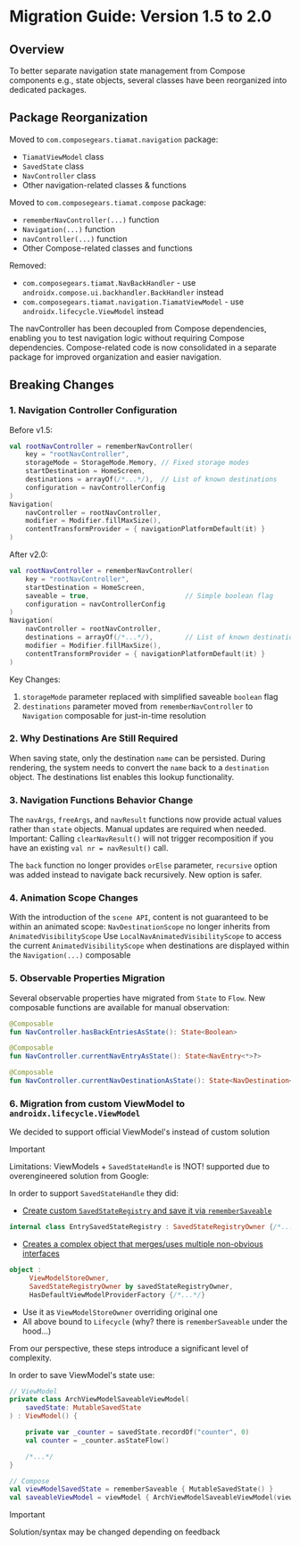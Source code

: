 # Migration Guide: Version 1.5 to 2.0

## Overview
To better separate navigation state management from Compose components e.g., state objects, several classes have been reorganized into dedicated packages.

## Package Reorganization
Moved to `com.composegears.tiamat.navigation` package:
- `TiamatViewModel` class
- `SavedState` class
- `NavController` class
- Other navigation-related classes & functions

Moved to `com.composegears.tiamat.compose` package:
- `rememberNavController(...)` function
- `Navigation(...)` function
- `navController(...)` function
- Other Compose-related classes and functions

Removed:
- `com.composegears.tiamat.NavBackHandler` - use `androidx.compose.ui.backhandler.BackHandler` instead
- `com.composegears.tiamat.navigation.TiamatViewModel` - use `androidx.lifecycle.ViewModel` instead

The navController has been decoupled from Compose dependencies, enabling you to test navigation logic without requiring Compose dependencies. Compose-related code is now consolidated in a separate package for improved organization and easier navigation.

## Breaking Changes
### 1. Navigation Controller Configuration
   Before v1.5:
```kotlin
val rootNavController = rememberNavController(
    key = "rootNavController",
    storageMode = StorageMode.Memory, // Fixed storage modes
    startDestination = HomeScreen,
    destinations = arrayOf(/*...*/),  // List of known destinations
    configuration = navControllerConfig
)
Navigation(
    navController = rootNavController,
    modifier = Modifier.fillMaxSize(),
    contentTransformProvider = { navigationPlatformDefault(it) }
)
```
After v2.0:
```kotlin
val rootNavController = rememberNavController(
    key = "rootNavController",
    startDestination = HomeScreen,
    saveable = true,                        // Simple boolean flag
    configuration = navControllerConfig
)
Navigation(
    navController = rootNavController,
    destinations = arrayOf(/*...*/),        // List of known destinations
    modifier = Modifier.fillMaxSize(),
    contentTransformProvider = { navigationPlatformDefault(it) }
)
```
Key Changes:
1) `storageMode` parameter replaced with simplified saveable `boolean` flag
2) `destinations` parameter moved from `rememberNavController` to `Navigation` composable for just-in-time resolution

### 2. Why Destinations Are Still Required
   When saving state, only the destination `name` can be persisted. During rendering, the system needs to convert the `name` back to a `destination` object. The destinations list enables this lookup functionality.

### 3. Navigation Functions Behavior Change
   The `navArgs`, `freeArgs`, and `navResult` functions now provide actual values rather than `state` objects. Manual updates are required when needed.
   Important: Calling `clearNavResult()` will not trigger recomposition if you have an existing `val nr = navResult()` call.

   The `back` function no longer provides `orElse` parameter, `recursive` option was added instead to navigate back recursively. New option is safer.

### 4. Animation Scope Changes
   With the introduction of the `scene API`, content is not guaranteed to be within an animated scope:
   `NavDestinationScope` no longer inherits from `AnimatedVisibilityScope`
   Use `LocalNavAnimatedVisibilityScope` to access the current `AnimatedVisibilityScope` when destinations are displayed within the `Navigation(...)` composable

### 5. Observable Properties Migration
   Several observable properties have migrated from `State` to `Flow`. New composable functions are available for manual observation:

```kotlin
@Composable
fun NavController.hasBackEntriesAsState(): State<Boolean> 

@Composable
fun NavController.currentNavEntryAsState(): State<NavEntry<*>?> 

@Composable
fun NavController.currentNavDestinationAsState(): State<NavDestination<*>?>

```

### 6. Migration from custom ViewModel to `androidx.lifecycle.ViewModel`

We decided to support official ViewModel's instead of custom solution

> [!IMPORTANT]
> Limitations: ViewModels + `SavedStateHandle` is !NOT! supported due to overengineered solution from Google:

In order to support `SavedStateHandle` they did:
- [Create custom `SavedStateRegistry` and save it via `rememberSaveable`](https://cs.android.com/androidx/platform/frameworks/support/+/androidx-main:navigation3/navigation3-runtime/src/commonMain/kotlin/androidx/navigation3/runtime/SavedStateNavEntryDecorator.kt
  )
```kotlin
internal class EntrySavedStateRegistry : SavedStateRegistryOwner {/*...*/}
```
- [Creates a complex object that merges/uses multiple non-obvious interfaces](https://cs.android.com/androidx/platform/frameworks/support/+/androidx-main:lifecycle/lifecycle-viewmodel-navigation3/src/commonMain/kotlin/androidx/lifecycle/viewmodel/navigation3/ViewModelStoreNavEntryDecorator.kt;l=91;drc=fb6fafab43a0720b8456e164bda2748b0d29bd56;bpv=0;bpt=1)
```kotlin
object :
     ViewModelStoreOwner,
     SavedStateRegistryOwner by savedStateRegistryOwner,
     HasDefaultViewModelProviderFactory {/*...*/}
```

- Use it as `ViewModelStoreOwner` overriding original one
- All above bound to `Lifecycle` (why? there is `rememberSaveable` under the hood...)

From our perspective, these steps introduce a significant level of complexity.

In order to save ViewModel's state use:

```kotlin
// ViewModel
private class ArchViewModelSaveableViewModel(
    savedState: MutableSavedState
) : ViewModel() {

    private var _counter = savedState.recordOf("counter", 0)
    val counter = _counter.asStateFlow()

    /*...*/
}

// Compose
val viewModelSavedState = rememberSaveable { MutableSavedState() }
val saveableViewModel = viewModel { ArchViewModelSaveableViewModel(viewModelSavedState) }
```
> [!IMPORTANT]
> Solution/syntax may be changed depending on feedback